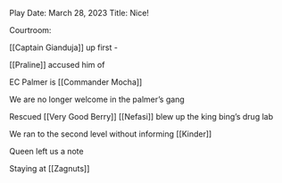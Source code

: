 
Play Date: March 28, 2023
Title: Nice!


Courtroom:

[[Captain Gianduja]] up first -

[[Praline]] accused him of

EC Palmer is [[Commander Mocha]]

We are no longer welcome in the palmer’s gang

Rescued [[Very Good Berry]] 
[[Nefasi]] blew up the king bing’s drug lab

We ran to the second level without informing [[Kinder]]

Queen left us a note

Staying at [[Zagnuts]]